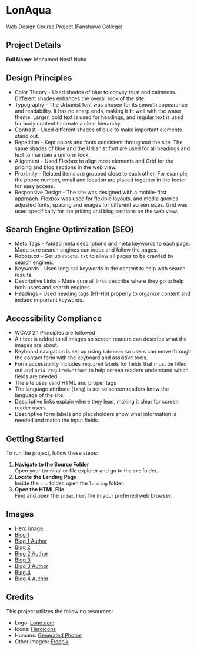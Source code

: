 # LonAqua

Web Design Course Project (Fanshawe College)

## Project Details

**Full Name**: Mohamed Nasif Nuha

## Design Principles

- Color Theory - Used shades of blue to convey trust and calmness. Different shades enhances the overall look of the site.
- Typography - The Urbanist font was chosen for its smooth appearance and readability. It has no sharp ends, making it fit well with the water theme. Larger, bold text is used for headings, and regular text is used for body content to create a clear hierarchy.
- Contrast - Used different shades of blue to make important elements stand out.
- Repetition - Kept colors and fonts consistent throughout the site. The same shades of blue and the Urbanist font are used for all headings and text to maintain a uniform look.
- Alignment - Used Flexbox to align most elements and Grid for the pricing and blog sections in the web view.
- Proximity - Related items are grouped close to each other. For example, the phone number, email and location are placed together in the footer for easy access.
- Responsive Design - The site was designed with a mobile-first approach. Flexbox was used for flexible layouts, and media queries adjusted fonts, spacing and images for different screen sizes. Grid was used specifically for the pricing and blog sections on the web view.

## Search Engine Optimization (SEO)

- Meta Tags - Added meta descriptions and meta keywords to each page. Made sure search engines can index and follow the pages.
- Robots.txt - Set up `robots.txt` to allow all pages to be crawled by search engines.
- Keywords - Used long-tail keywords in the content to help with search results.
- Descriptive Links - Made sure all links describe where they go to help both users and search engines.
- Headings - Used heading tags (H1-H6) properly to organize content and include important keywords.

## Accessibility Compliance

- WCAG 2.1 Principles are followed
- Alt text is added to all images so screen readers can describe what the images are about.
- Keyboard navigation is set up using `tabindex` so users can move through the contact form with the keyboard and assistive tools.
- Form accessibility includes `required` labels for fields that must be filled out and `aria-required="true"` to help screen readers understand which fields are needed.
- The site uses valid HTML and proper tags
- The language attribute (`lang`) is set so screen readers know the language of the site.
- Descriptive links explain where they lead, making it clear for screen reader users.
- Descriptive form labels and placeholders show what information is needed and match the input fields.

## Getting Started

To run the project, follow these steps:

1. **Navigate to the Source Folder**  
   Open your terminal or file explorer and go to the `src` folder.
2. **Locate the Landing Page**  
   Inside the `src` folder, open the `landing` folder.
3. **Open the HTML File**  
   Find and open the `index.html` file in your preferred web browser.

## Images

- [Hero Image](https://www.freepik.com/free-photo/athletic-woman-enjoying-blue-drink_1699559.htm)
- [Blog 1](https://www.freepik.com/free-photo/young-woman-standing-front-blue-sea-drinking-water-from-bottle_3573961.htm)
- [Blog 1 Author](https://generated.photos/)
- [Blog 2](https://www.freepik.com/free-photo/funny-beautiful-boy-shows-bottle_6448930.htm)
- [Blog 2 Author](https://generated.photos/)
- [Blog 3](https://www.freepik.com/free-photo/side-view-athlete-training-with-blue-background_5336018.htm)
- [Blog 3 Author](https://generated.photos/)
- [Blog 4](https://www.freepik.com/free-photo/human-hand-holding-bottle-water_1129139.htm)
- [Blog 4 Author](https://generated.photos/)

## Credits

This project utilizes the following resources:

- Logo: [Logo.com](https://logo.com/)
- Icons: [Heroicons](https://heroicons.com)
- Humans: [Generated Photos](https://generated.photos/)
- Other Images: [Freepik](https://www.freepik.com/)

